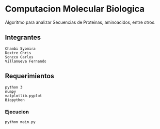 # Computacion Molecular Biologica
Algoritmo para analizar Secuencias de Proteinas, aminoacidos, entre otros.

## Integrantes
```text
Chambi Syomira
Dextre Chris
Soncco Carlos
Villanueva Fernando
```

## Requerimientos
```text
python 3
numpy
matplotlib.pyplot
Biopython
```

### Ejecucion

```text
python main.py
```

